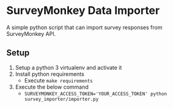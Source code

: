 # SurveyMonkey Data Importer
A simple python script that can import survey responses from SurveyMonkey API.

Setup
---

 1. Setup a python 3 virtualenv and activate it
 2. Install python requirements
    - Execute `make requirements`
 4. Execute the below command
    - `SURVEYMONKEY_ACCESS_TOKEN='YOUR_ACCESS_TOKEN' python survey_importer/importer.py`
